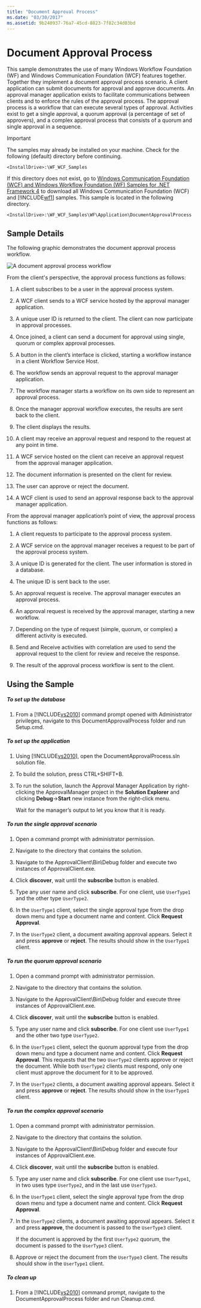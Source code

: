 ```yaml
---
title: "Document Approval Process"
ms.date: "03/30/2017"
ms.assetid: 9b240937-76a7-45cd-8823-7f82c34d03bd
---
```

# Document Approval Process
This sample demonstrates the use of many Windows Workflow Foundation (WF) and Windows Communication Foundation (WCF) features together. Together they implement a document approval process scenario. A client application can submit documents for approval and approve documents. An approval manager application exists to facilitate communications between clients and to enforce the rules of the approval process. The approval process is a workflow that can execute several types of approval. Activities exist to get a single approval, a quorum approval (a percentage of set of approvers), and a complex approval process that consists of a quorum and single approval in a sequence.  
  
> [!IMPORTANT]
>  The samples may already be installed on your machine. Check for the following (default) directory before continuing.  
>   
>  `<InstallDrive>:\WF_WCF_Samples`  
>   
>  If this directory does not exist, go to [Windows Communication Foundation (WCF) and Windows Workflow Foundation (WF) Samples for .NET Framework 4](http://go.microsoft.com/fwlink/?LinkId=150780) to download all Windows Communication Foundation (WCF) and [!INCLUDE[wf1](../../../../includes/wf1-md.md)] samples. This sample is located in the following directory.  
>   
>  `<InstallDrive>:\WF_WCF_Samples\WF\Application\DocumentApprovalProcess`  
  
## Sample Details  
 The following graphic demonstrates the document approval process workflow.  
  
 ![A document approval process workflow](../../../../docs/framework/windows-workflow-foundation/samples/media/approvalprocess.jpg "ApprovalProcess")  
  
 From the client's perspective, the approval process functions as follows:  
  
1.  A client subscribes to be a user in the approval process system.  
  
2.  A WCF client sends to a WCF service hosted by the approval manager application.  
  
3.  A unique user ID is returned to the client. The client can now participate in approval processes.  
  
4.  Once joined, a client can send a document for approval using single, quorum or complex approval processes.  
  
5.  A button in the client’s interface is clicked, starting a workflow instance in a client Workflow Service Host.  
  
6.  The workflow sends an approval request to the approval manager application.  
  
7.  The workflow manager starts a workflow on its own side to represent an approval process.  
  
8.  Once the manager approval workflow executes, the results are sent back to the client.  
  
9. The client displays the results.  
  
10. A client may receive an approval request and respond to the request at any point in time.  
  
11. A WCF service hosted on the client can receive an approval request from the approval manager application.  
  
12. The document information is presented on the client for review.  
  
13. The user can approve or reject the document.  
  
14. A WCF client is used to send an approval response back to the approval manager application.  
  
 From the approval manager application’s point of view, the approval process functions as follows:  
  
1.  A client requests to participate to the approval process system.  
  
2.  A WCF service on the approval manager receives a request to be part of the approval process system.  
  
3.  A unique ID is generated for the client. The user information is stored in a database.  
  
4.  The unique ID is sent back to the user.  
  
5.  An approval request is receive. The approval manager executes an approval process.  
  
6.  An approval request is received by the approval manager, starting a new workflow.  
  
7.  Depending on the type of request (simple, quorum, or complex) a different activity is executed.  
  
8.  Send and Receive activities with correlation are used to send the approval request to the client for review and receive the response.  
  
9. The result of the approval process workflow is sent to the client.  
  
## Using the Sample  
  
##### To set up the database  
  
1.  From a [!INCLUDE[vs2010](../../../../includes/vs2010-md.md)] command prompt opened with Administrator privileges, navigate to this DocumentApprovalProcess folder and run Setup.cmd.  
  
##### To set up the application  
  
1.  Using [!INCLUDE[vs2010](../../../../includes/vs2010-md.md)], open the DocumentApprovalProcess.sln solution file.  
  
2.  To build the solution, press CTRL+SHIFT+B.  
  
3.  To run the solution, launch the Approval Manager Application by right-clicking the ApprovalManager project in the **Solution Explorer** and clicking **Debug**->**Start** new instance from the right-click menu.  
  
     Wait for the manager’s output to let you know that it is ready.  
  
##### To run the single approval scenario  
  
1.  Open a command prompt with administrator permission.  
  
2.  Navigate to the directory that contains the solution.  
  
3.  Navigate to the ApprovalClient\Bin\Debug folder and execute two instances of ApprovalClient.exe.  
  
4.  Click **discover**, wait until the **subscribe** button is enabled.  
  
5.  Type any user name and click **subscribe**. For one client, use `UserType1` and the other type `UserType2`.  
  
6.  In the `UserType1` client, select the single approval type from the drop down menu and type a document name and content. Click **Request Approval**.  
  
7.  In the `UserType2` client, a document awaiting approval appears. Select it and press **approve** or **reject**. The results should show in the `UserType1` client.  
  
##### To run the quorum approval scenario  
  
1.  Open a command prompt with administrator permission.  
  
2.  Navigate to the directory that contains the solution.  
  
3.  Navigate to the ApprovalClient\Bin\Debug folder and execute three instances of ApprovalClient.exe.  
  
4.  Click **discover**, wait until the **subscribe** button is enabled.  
  
5.  Type any user name and click **subscribe**. For one client use `UserType1` and the other two type `UserType2`.  
  
6.  In the `UserType1` client, select the quorum approval type from the drop down menu and type a document name and content. Click **Request Approval**. This requests that the two `UserType2` clients approve or reject the document. While both `UserType2` clients must respond, only one client must approve the document for it to be approved.  
  
7.  In the `UserType2` clients, a document awaiting approval appears. Select it and press **approve** or **reject**. The results should show in the `UserType1` client.  
  
##### To run the complex approval scenario  
  
1.  Open a command prompt with administrator permission.  
  
2.  Navigate to the directory that contains the solution.  
  
3.  Navigate to the ApprovalClient\Bin\Debug folder and execute four instances of ApprovalClient.exe.  
  
4.  Click **discover**, wait until the **subscribe** button is enabled.  
  
5.  Type any user name and click **subscribe**. For one client use `UserType1`, in two uses type `UserType2`, and in the last use `UserType3`.  
  
6.  In the `UserType1` client, select the single approval type from the drop down menu and type a document name and content. Click **Request Approval**.  
  
7.  In the `UserType2` clients, a document awaiting approval appears. Select it and press **approve**, the document is passed to the `UserType3` client.  
  
     If the document is approved by the first `UserType2` quorum, the document is passed to the `UserType3` client.  
  
8.  Approve or reject the document from the `UserType3` client. The results should show in the `UserType1` client.  
  
##### To clean up  
  
1.  From a [!INCLUDE[vs2010](../../../../includes/vs2010-md.md)] command prompt, navigate to the DocumentApprovalProcess folder and run Cleanup.cmd.